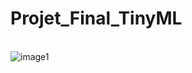 # **Projet_Final_TinyML**

<br /> ![image1](https://1drv.ms/u/s!AjULGZWvb1e8h0eYd8KW10vMWOH8?e=9VzgsL)
